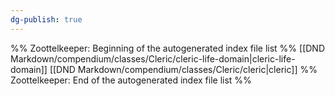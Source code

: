 ```yaml
---
dg-publish: true
---
```

%% Zoottelkeeper: Beginning of the autogenerated index file list  %%
 [[DND Markdown/compendium/classes/Cleric/cleric-life-domain|cleric-life-domain]]
 [[DND Markdown/compendium/classes/Cleric/cleric|cleric]]
%% Zoottelkeeper: End of the autogenerated index file list  %%
